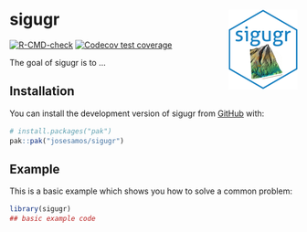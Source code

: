 
<!-- README.md is generated from README.Rmd. Please edit that file -->

# sigugr <a href="https://josesamos.github.io/sigugr/"><img src="man/figures/logo.png" align="right" height="139" alt="sigugr website" /></a>

<!-- badges: start -->

[![R-CMD-check](https://github.com/josesamos/sigugr/actions/workflows/R-CMD-check.yaml/badge.svg)](https://github.com/josesamos/sigugr/actions/workflows/R-CMD-check.yaml)
[![Codecov test
coverage](https://codecov.io/gh/josesamos/sigugr/graph/badge.svg)](https://app.codecov.io/gh/josesamos/sigugr)
<!-- badges: end -->

The goal of sigugr is to …

## Installation

You can install the development version of sigugr from
[GitHub](https://github.com/) with:

``` r
# install.packages("pak")
pak::pak("josesamos/sigugr")
```

## Example

This is a basic example which shows you how to solve a common problem:

``` r
library(sigugr)
## basic example code
```
